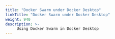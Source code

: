 ```yaml
---
title: "Docker Swarm under Docker Desktop"
linkTitle: "Docker Swarm under Docker Desktop"
weight: 940
description: >-
     Using Docker Swarm in Docker Desktop
---
```

